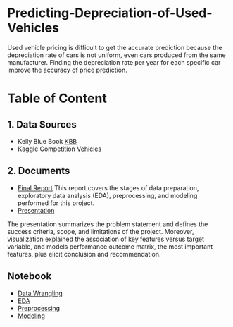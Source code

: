 # Predicting-Depreciation-of-Used-Vehicles

Used vehicle pricing is difficult to get the accurate prediction because the depreciation rate of cars is not uniform, even cars produced from the same manufacturer. Finding the depreciation rate per year for each specific car improve the accuracy of price prediction.    

# Table of Content
## 1. Data Sources
- Kelly Blue Book [KBB](https://www.kbb.com/?&psid=20003&ds_rl=1293870&gclid=CjwKCAjwt8uGBhBAEiwAayu_9Zz9yoBNHOWiRVYAdotdAtrsq-waCODOzOnz5myKEILXWWNs58Zr8xoCnjoQAvD_BwE&gclsrc=aw.ds)
- Kaggle Competition [Vehicles](https://www.kaggle.com/austinreese/craigslist-carstrucks-data) 

## 2. Documents
 - [Final Report](https://github.com/TemesgenGT/Predicting-Depreciation-Per-year-of-Used-Cars/blob/main/Project%20final%20report.pdf)
    This report covers the stages of data preparation, exploratory data analysis (EDA), preprocessing, and modeling performed for this project. 
 - [Presentation](https://github.com/TemesgenGT/Predicting-Depreciation-Per-year-of-Used-Cars/blob/main/Project%20Presentation-2.pdf)
   
The presentation summarizes the problem statement and defines the success criteria, scope, and limitations of the project. Moreover, visualization explained the association of key features versus target variable, and models performance outcome matrix, the most important features, plus elicit conclusion and recommendation. 
## Notebook
- [Data Wrangling](https://github.com/TemesgenGT/Predicting-Depreciation-of-Used-Vehicles/blob/main/Data%20Wrangling.ipynb)
- [EDA](https://github.com/TemesgenGT/Predicting-Depreciation-of-Used-Vehicles/blob/main/EDA.ipynb)
- [Preprocessing](https://github.com/TemesgenGT/Predicting-Depreciation-of-Used-Vehicles/blob/main/Preprocessing.ipynb)
- [Modeling](https://github.com/TemesgenGT/Predicting-Depreciation-of-Used-Vehicles/blob/main/Modeling.ipynb)
